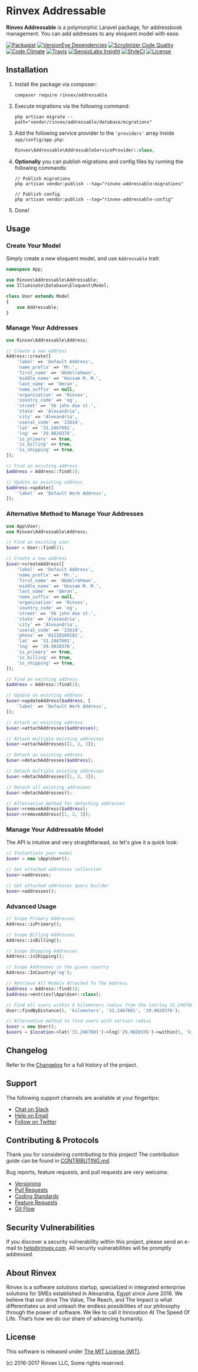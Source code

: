 # Rinvex Addressable

**Rinvex Addressable** is a polymorphic Laravel package, for addressbook management. You can add addresses to any eloquent model with ease.

[![Packagist](https://img.shields.io/packagist/v/rinvex/addressable.svg?label=Packagist&style=flat-square)](https://packagist.org/packages/rinvex/addressable)
[![VersionEye Dependencies](https://img.shields.io/versioneye/d/php/rinvex:addressable.svg?label=Dependencies&style=flat-square)](https://www.versioneye.com/php/rinvex:addressable/)
[![Scrutinizer Code Quality](https://img.shields.io/scrutinizer/g/rinvex/addressable.svg?label=Scrutinizer&style=flat-square)](https://scrutinizer-ci.com/g/rinvex/addressable/)
[![Code Climate](https://img.shields.io/codeclimate/github/rinvex/addressable.svg?label=CodeClimate&style=flat-square)](https://codeclimate.com/github/rinvex/addressable)
[![Travis](https://img.shields.io/travis/rinvex/addressable.svg?label=TravisCI&style=flat-square)](https://travis-ci.org/rinvex/addressable)
[![SensioLabs Insight](https://img.shields.io/sensiolabs/i/8a185d9d-f23a-4782-b71c-aa35ee74d385.svg?label=SensioLabs&style=flat-square)](https://insight.sensiolabs.com/projects/8a185d9d-f23a-4782-b71c-aa35ee74d385)
[![StyleCI](https://styleci.io/repos/87485079/shield)](https://styleci.io/repos/87485079)
[![License](https://img.shields.io/packagist/l/rinvex/addressable.svg?label=License&style=flat-square)](https://github.com/rinvex/addressable/blob/develop/LICENSE)


## Installation

1. Install the package via composer:
    ```shell
    composer require rinvex/addressable
    ```

2. Execute migrations via the following command:
    ```
    php artisan migrate --path="vendor/rinvex/addressable/database/migrations"
    ```

3. Add the following service provider to the `'providers'` array inside `app/config/app.php`:
    ```php
    Rinvex\Addressable\AddressableServiceProvider::class,
    ```

4. **Optionally** you can publish migrations and config files by running the following commands:
    ```shell
    // Publish migrations
    php artisan vendor:publish --tag="rinvex-addressable-migrations"

    // Publish config
    php artisan vendor:publish --tag="rinvex-addressable-config"
    ```

5. Done!


## Usage

### Create Your Model

Simply create a new eloquent model, and use `Addressable` trait:
```php
namespace App;

use Rinvex\Addressable\Addressable;
use Illuminate\Database\Eloquent\Model;

class User extends Model
{
    use Addressable;
}
```

### Manage Your Addresses

```php
use Rinvex\Addressable\Address;

// Create a new address
Address::create([
    'label' => 'Default Address',
    'name_prefix' => 'Mr.',
    'first_name' => 'Abdelrahman',
    'middle_name' => 'Hossam M. M.',
    'last_name' => 'Omran',
    'name_suffix' => null,
    'organization' => 'Rinvex',
    'country_code' => 'eg',
    'street' => '56 john doe st.',
    'state' => 'Alexandria',
    'city' => 'Alexandria',
    'useral_code' => '21614',
    'lat' => '31.2467601',
    'lng' => '29.9020376',
    'is_primary' => true,
    'is_billing' => true,
    'is_shipping' => true,
]);

// Find an existing address
$address = Address::find(1);

// Update an existing address
$address->update([
    'label' => 'Default Work Address',
]);
```

### Alternative Method to Manage Your Addresses

```php
use App\User;
use Rinvex\Addressable\Address;

// Find an existing user
$user = User::find(1);

// Create a new address
$user->createAddress([
    'label' => 'Default Address',
    'name_prefix' => 'Mr.',
    'first_name' => 'Abdelrahman',
    'middle_name' => 'Hossam M. M.',
    'last_name' => 'Omran',
    'name_suffix' => null,
    'organization' => 'Rinvex',
    'country_code' => 'eg',
    'street' => '56 john doe st.',
    'state' => 'Alexandria',
    'city' => 'Alexandria',
    'useral_code' => '21614',
    'phone' => '01228160181',
    'lat' => '31.2467601',
    'lng' => '29.9020376',
    'is_primary' => true,
    'is_billing' => true,
    'is_shipping' => true,
]);

// Find an existing address
$address = Address::find(1);

// Update an existing address
$user->updateAddress($address, [
    'label' => 'Default Work Address',
]);

// Attach an existing address
$user->attachAddresses($addresses);

// Attach multiple existing addresses
$user->attachAddresses([1, 2, 3]);

// Detach an existing address
$user->detachAddresses($address);

// Detach multiple existing addresses
$user->detachAddresses([1, 2, 3]);

// Detach all existing addresses
$user->detachAddresses();

// Alternative method for detaching addresses
$user->removeAddress($address);
$user->removeAddress([1, 2, 3]);
```

### Manage Your Addressable Model

The API is intutive and very straightfarwad, so let's give it a quick look:
```php
// Instantiate your model
$user = new \App\User();

// Get attached addresses collection
$user->addresses;

// Get attached addresses query builder
$user->addresses();
```

### Advanced Usage

```php
// Scope Primary Addresses
Address::isPrimary();

// Scope Billing Addresses
Address::isBilling();

// Scope Shipping Addresses
Address::isShipping();

// Scope Addresses in the given country
Address::InCountry('eg');

// Retrieve All Models Attached To The Address
$address = Address::find(1);
$address->entries(\App\User::class);

// Find all users within 5 kilometers radius from the lat/lng 31.2467601/29.9020376
User::findByDistance(5, 'kilometers', '31.2467601', '29.9020376');

// Alternative method to find users with certain radius
$user = new User();
$users = $location->lat('31.2467601')->lng('29.9020376')->within(5, 'kilometers')->get();
```


## Changelog

Refer to the [Changelog](CHANGELOG.md) for a full history of the project.


## Support

The following support channels are available at your fingertips:

- [Chat on Slack](http://chat.rinvex.com)
- [Help on Email](mailto:help@rinvex.com)
- [Follow on Twitter](https://twitter.com/rinvex)


## Contributing & Protocols

Thank you for considering contributing to this project! The contribution guide can be found in [CONTRIBUTING.md](CONTRIBUTING.md).

Bug reports, feature requests, and pull requests are very welcome.

- [Versioning](CONTRIBUTING.md#versioning)
- [Pull Requests](CONTRIBUTING.md#pull-requests)
- [Coding Standards](CONTRIBUTING.md#coding-standards)
- [Feature Requests](CONTRIBUTING.md#feature-requests)
- [Git Flow](CONTRIBUTING.md#git-flow)


## Security Vulnerabilities

If you discover a security vulnerability within this project, please send an e-mail to [help@rinvex.com](help@rinvex.com). All security vulnerabilities will be promptly addressed.


## About Rinvex

Rinvex is a software solutions startup, specialized in integrated enterprise solutions for SMEs established in Alexandria, Egypt since June 2016. We believe that our drive The Value, The Reach, and The Impact is what differentiates us and unleash the endless possibilities of our philosophy through the power of software. We like to call it Innovation At The Speed Of Life. That’s how we do our share of advancing humanity.


## License

This software is released under [The MIT License (MIT)](LICENSE).

(c) 2016-2017 Rinvex LLC, Some rights reserved.
